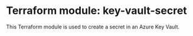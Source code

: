 # Terraform module: key-vault-secret 
This Terraform module is used to create a secret in an Azure Key Vault.